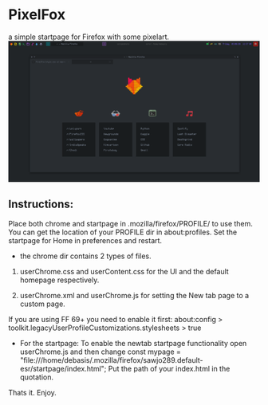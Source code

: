 # PixelFox
a simple startpage for Firefox with some pixelart.
![FF in Debian-openbox](/scrot1.png)

## Instructions:

Place both chrome and startpage in .mozilla/firefox/PROFILE/ to use them. You can get the location of your PROFILE dir in about:profiles. Set the startpage for Home in preferences and restart.


* the chrome dir contains 2 types of files.


1. userChrome.css and userContent.css for the UI and the default homepage respectively.

2. userChrome.xml and userChrome.js for setting the New tab page to a custom page.



If you are using FF 69+ you need to enable it first:
about:config > toolkit.legacyUserProfileCustomizations.stylesheets > true


* For the startpage:
To enable the newtab startpage functionality open userChrome.js and then change  const mypage = "file:///home/debasis/.mozilla/firefox/sawjo289.default-esr/startpage/index.html";
Put the path of your index.html in the quotation.

Thats it. Enjoy.
